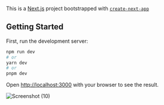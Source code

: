 This is a [Next.js](https://nextjs.org/) project bootstrapped with [`create-next-app`](https://github.com/vercel/next.js/tree/canary/packages/create-next-app)

## Getting Started

First, run the development server:

```bash
npm run dev
# or
yarn dev
# or
pnpm dev
```

Open [http://localhost:3000](http://localhost:3000) with your browser to see the result.

![Screenshot
 (10)](https://user-images.githubusercontent.com/68156447/236533781-088b8748-815c-4d94-96a1-847a0743e4ca.png)
